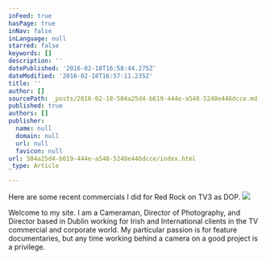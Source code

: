 ```yaml
---
inFeed: true
hasPage: true
inNav: false
inLanguage: null
starred: false
keywords: []
description: ''
datePublished: '2016-02-18T16:58:44.275Z'
dateModified: '2016-02-18T16:57:11.235Z'
title: ''
author: []
sourcePath: _posts/2016-02-18-504a25d4-b619-444e-a548-5248e446dcce.md
published: true
authors: []
publisher:
  name: null
  domain: null
  url: null
  favicon: null
url: 504a25d4-b619-444e-a548-5248e446dcce/index.html
_type: Article

---
```

Here are some recent commercials I did for Red Rock on TV3  as DOP.
![](https://the-grid-user-content.s3-us-west-2.amazonaws.com/868d71ff-e757-43dd-bcff-47cfb56700da.JPG)

Welcome to my site. I am a Cameraman, Director of Photography, and Director based in Dublin working for Irish and International clients in the TV commercial and corporate world. My particular passion is for feature documentaries, but any time working behind a camera on a good project is a privilege.